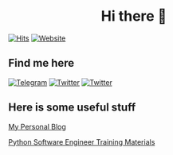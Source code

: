 <!--   ### Hi there 👋

**iTondy/iTondy** is a ✨ _special_ ✨ repository because its `README.md` (this file) appears on your GitHub profile.

Here are some ideas to get you started:

- 🔭 I’m currently working on ...
- 🌱 I’m currently learning ...
- 👯 I’m looking to collaborate on ...
- 🤔 I’m looking for help with ...
- 💬 Ask me about ...
- 📫 How to reach me: ...
- 😄 Pronouns: ...
- ⚡ Fun fact: ...
-->

<h1 align="center">Hi there 👋</h1>

[![Hits](https://hits.seeyoufarm.com/api/count/incr/badge.svg?url=https%3A%2F%2Fgithub.com%2Fhenryh9n%2Fhenryh9n&count_bg=%231BA9BA&title_bg=%23555555&icon=&icon_color=%23E7E7E7&title=Profile+Hits&edge_flat=true)](https://github.com/iTondy)
[![Website](https://img.shields.io/website?style=flat-square&url=https%3A%2F%2Fhenryh9n.tech)](https://github.com/iTondy)

## Find me here
[![Telegram](https://img.shields.io/badge/Telegram-2CA5E0?style=for-the-badge&logo=telegram&logoColor=white)](https://t.me/Active_LX)
[![Twitter](https://img.shields.io/badge/Twitter-1DA1F2?style=for-the-badge&logo=twitter&logoColor=white)](https://twitter.com/Active_LX)
[![Twitter](https://img.shields.io/badge/Twitter-1DA1F2?style=for-the-badge&logo=twitter&logoColor=white)](https://www.skype.com/)


## Here is some useful stuff

[My Personal Blog](https://github.com/iTondy) 

[Python Software Engineer Training Materials](https://www.python.org/)
